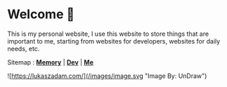# Welcome 👋

This is my personal website, I use this website to store things that are important to me, starting from websites for developers, websites for daily needs, etc.

Sitemap :
[**Memory**](/memory) | [**Dev**](/dev) | [**Me**](/me)

![https://lukaszadam.com/](/images/image.svg "Image By: UnDraw")
